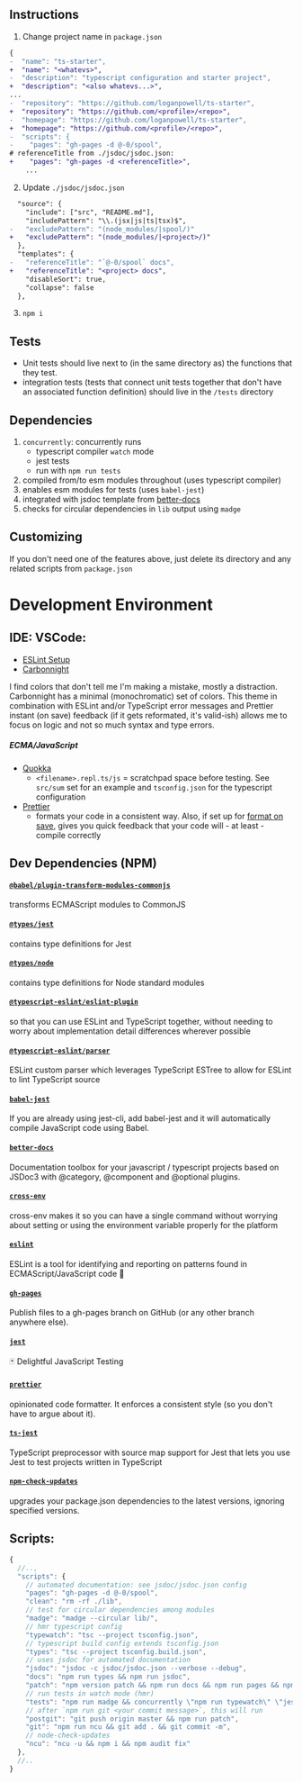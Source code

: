 ## Instructions

1. Change project name in `package.json`

```diff
{
-  "name": "ts-starter",
+  "name": "<whatevs>",
-  "description": "typescript configuration and starter project",
+  "description": "<also whatevs...>",
...
-  "repository": "https://github.com/loganpowell/ts-starter",
+  "repository": "https://github.com/<profile>/<repo>",
-  "homepage": "https://github.com/loganpowell/ts-starter",
+  "homepage": "https://github.com/<profile>/<repo>",
-  "scripts": {
-    "pages": "gh-pages -d @-0/spool",
# referenceTitle from ./jsdoc/jsdoc.json:
+    "pages": "gh-pages -d <referenceTitle>",
    ...
```

2. Update `./jsdoc/jsdoc.json`

```diff
  "source": {
    "include": ["src", "README.md"],
    "includePattern": "\\.(jsx|js|ts|tsx)$",
-   "excludePattern": "(node_modules/|spool/)"
+   "excludePattern": "(node_modules/|<project>/)"
  },
  "templates": {
-   "referenceTitle": "`@-0/spool` docs",
+   "referenceTitle": "<project> docs",
    "disableSort": true,
    "collapse": false
  },
```

3. `npm i`

## Tests

-   Unit tests should live next to (in the same directory as)
    the functions that they test.
-   integration tests (tests that connect unit tests together
    that don't have an associated function definition) should
    live in the `/tests` directory

## Dependencies

1.  `concurrently`: concurrently runs
    -   typescript compiler `watch` mode
    -   jest tests
    -   run with `npm run tests`
2.  compiled from/to esm modules throughout (uses typescript
    compiler)
3.  enables esm modules for tests (uses `babel-jest`)
4.  integrated with jsdoc template from [better-docs]
5.  checks for circular dependencies in `lib` output using `madge`

## Customizing

If you don't need one of the features above, just delete its
directory and any related scripts from `package.json`

[better-docs]: https://github.com/SoftwareBrothers/better-docs

# Development Environment

## IDE: VSCode:

-   [ESLint Setup]
-   [Carbonnight](theme)

I find colors that don't tell me I'm making a mistake,
mostly a distraction. Carbonnight has a minimal
(monochromatic) set of colors. This theme in combination
with ESLint and/or TypeScript error messages and Prettier
instant (on save) feedback (if it gets reformated, it's
valid-ish) allows me to focus on logic and not so much
syntax and type errors.

##### ECMA/JavaScript

-   [Quokka](REPL)
    -   `<filename>.repl.ts/js` = scratchpad space before
        testing. See `src/sum` set for an example and
        `tsconfig.json` for the typescript configuration
-   [Prettier]
    -   formats your code in a consistent way. Also, if
        set up for [format on save], gives you quick
        feedback that your code will - at least - compile
        correctly

## Dev Dependencies (NPM)

#### [`@babel/plugin-transform-modules-commonjs`]

transforms ECMAScript modules to CommonJS

#### [`@types/jest`]

contains type definitions for Jest

#### [`@types/node`]

contains type definitions for Node standard modules

#### [`@typescript-eslint/eslint-plugin`]

so that you can use ESLint and TypeScript together, without
needing to worry about implementation detail differences
wherever possible

#### [`@typescript-eslint/parser`]

ESLint custom parser which leverages TypeScript ESTree to
allow for ESLint to lint TypeScript source

#### [`babel-jest`]

If you are already using jest-cli, add babel-jest and it
will automatically compile JavaScript code using Babel.

#### [`better-docs`]

Documentation toolbox for your javascript / typescript
projects based on JSDoc3 with @category, @component and
@optional plugins.

#### [`cross-env`]

cross-env makes it so you can have a single command without
worrying about setting or using the environment variable
properly for the platform

#### [`eslint`]

ESLint is a tool for identifying and reporting on patterns
found in ECMAScript/JavaScript code 🧐

#### [`gh-pages`]

Publish files to a gh-pages branch on GitHub (or any other
branch anywhere else).

#### [`jest`]

🃏 Delightful JavaScript Testing

#### [`prettier`]

opinionated code formatter. It enforces a consistent style
(so you don't have to argue about it).

#### [`ts-jest`]

TypeScript preprocessor with source map support for Jest
that lets you use Jest to test projects written in
TypeScript

#### [`npm-check-updates`]

upgrades your package.json dependencies to the latest
versions, ignoring specified versions.

## Scripts:

```js
{
  //..,
  "scripts": {
    // automated documentation: see jsdoc/jsdoc.json config
    "pages": "gh-pages -d @-0/spool",
    "clean": "rm -rf ./lib",
    // test for circular dependencies among modules
    "madge": "madge --circular lib/",
    // hmr typescript config
    "typewatch": "tsc --project tsconfig.json",
    // typescript build config extends tsconfig.json
    "types": "tsc --project tsconfig.build.json",
    // uses jsdoc for automated documentation
    "jsdoc": "jsdoc -c jsdoc/jsdoc.json --verbose --debug",
    "docs": "npm run types && npm run jsdoc",
    "patch": "npm version patch && npm run docs && npm run pages && npm publish",
    // run tests in watch mode (hmr)
    "tests": "npm run madge && concurrently \"npm run typewatch\" \"jest --watchAll\"",
    // after `npm run git <your commit message>`, this will run
    "postgit": "git push origin master && npm run patch",
    "git": "npm run ncu && git add . && git commit -m",
    // node-check-updates
    "ncu": "ncu -u && npm i && npm audit fix"
  },
  //..
}
```

<!--links-->

[prettier]: https://marketplace.visualstudio.com/items?itemName=esbenp.prettier-vscode
[format on save]: https://scotch.io/tutorials/code-formatting-with-prettier-in-visual-studio-code
[eslint]: https://eslint.org/docs/user-guide/getting-started
[eslint setup]: https://scotch.io/tutorials/linting-and-formatting-with-eslint-in-vs-code
[quokka]: https://marketplace.visualstudio.com/items?itemName=WallabyJs.quokka-vscode
[carbonnight]: https://marketplace.visualstudio.com/items?itemName=gerane.Theme-Carbonnight
[`@babel/plugin-transform-modules-commonjs`]: https://babeljs.io/docs/en/babel-plugin-transform-modules-commonjs
[`@types/jest`]: https://www.npmjs.com/package/@types/jest
[`@types/node`]: https://www.npmjs.com/package/@types/node
[`@typescript-eslint/eslint-plugin`]: https://www.npmjs.com/package/@typescript-eslint/eslint-plugin
[`@typescript-eslint/parser`]: https://www.npmjs.com/package/@typescript-eslint/parser
[`babel-jest`]: https://www.npmjs.com/package/babel-jest
[`better-docs`]: https://www.npmjs.com/package/better-docs
[`cross-env`]: https://www.npmjs.com/package/cross-env
[`eslint`]: https://www.npmjs.com/package/eslint
[`gh-pages`]: https://www.npmjs.com/package/gh-pages
[`jest`]: https://www.npmjs.com/package/jest
[`prettier`]: https://www.npmjs.com/package/prettier
[`ts-jest`]: https://www.npmjs.com/package/ts-jest
[`npm-check-updates`]: https://www.npmjs.com/package/npm-check-updates
